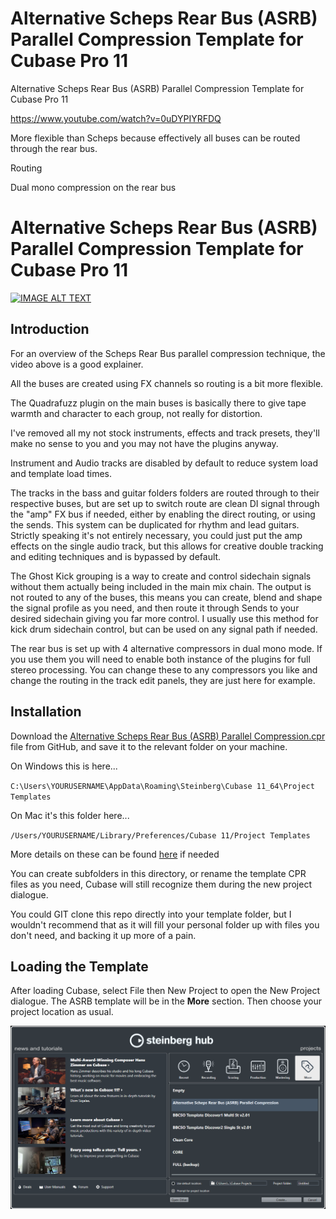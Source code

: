 # Alternative Scheps Rear Bus (ASRB) Parallel Compression Template for Cubase Pro 11

Alternative Scheps Rear Bus (ASRB) Parallel Compression Template for Cubase Pro 11



https://www.youtube.com/watch?v=0uDYPIYRFDQ

More flexible than Scheps because effectively all buses can be routed through the rear bus.

Routing

Dual mono compression on the rear bus

# Alternative Scheps Rear Bus (ASRB) Parallel Compression Template for Cubase Pro 11

[![IMAGE ALT TEXT](http://img.youtube.com/vi/0uDYPIYRFDQ/0.jpg)](https://www.youtube.com/watch?v=0uDYPIYRFDQ "Video Title")

## Introduction

For an overview of the Scheps Rear Bus parallel compression technique, the video above is a good explainer.

All the buses are created using FX channels so routing is a bit more flexible.

The Quadrafuzz plugin on the main buses is basically there to give tape warmth and character to each group, not really for distortion.

I've removed all my not stock instruments, effects and track presets, they'll make no sense to you and you may not have the plugins anyway.

Instrument and Audio tracks are disabled by default to reduce system load and template load times.

The tracks in the bass and guitar folders folders are routed through to their respective buses, but are set up to switch route are clean DI signal through the "amp" FX bus if needed, either by enabling the direct routing, or using the sends. This system can be duplicated for rhythm and lead guitars. Strictly speaking it's not entirely necessary, you could just put the amp effects on the single audio track, but this allows for creative double tracking and editing techniques and is bypassed by default.

The Ghost Kick grouping is a way to create and control sidechain signals without them actually being included in the main mix chain. The output is not routed to any of the buses, this means you can create, blend and shape the signal profile as you need, and then route it through Sends to your desired sidechain giving you far more control. I usually use this method for kick drum sidechain control, but can be used on any signal path if needed.

The rear bus is set up with 4 alternative compressors in dual mono mode. If you use them you will need to enable both instance of the plugins for full stereo processing. You can change these to any compressors you like and change the routing in the track edit panels, they are just here for example.

## Installation

Download the [Alternative Scheps Rear Bus (ASRB) Parallel Compression.cpr](https://github.com/smadgerano/MSDS/blob/master/Multiband%20Sound%20Design%20%26%20Sampling%20(MSDS).cpr) file from GitHub, and save it to the relevant folder on your machine.

On Windows this is here...

`C:\Users\YOURUSERNAME\AppData\Roaming\Steinberg\Cubase 11_64\Project Templates`

On Mac it's this folder here...

`/Users/YOURUSERNAME/Library/Preferences/Cubase 11/Project Templates`

More details on these can be found [here](https://helpcenter.steinberg.de/hc/en-us/articles/360000327730-Location-file-paths-of-presets-in-Cubase-and-Nuendo-) if needed

You can create subfolders in this directory, or rename the template CPR files as you need, Cubase will still recognize them during the new project dialogue.

You could GIT clone this repo directly into your template folder, but I wouldn't recommend that as it will fill your personal folder up with files you don't need, and backing it up more of a pain.

## Loading the Template

After loading Cubase, select File then New Project to open the New Project dialogue. The ASRB template will be in the **More** section. Then choose your project location as usual.

![New Project Dialogue](/img/new-dialogue.png?raw=true)

